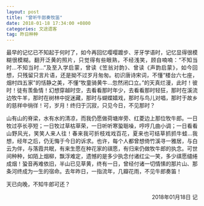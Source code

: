 ```yaml
---
layout: post
title: "曾听牛郎奏牧笛"
date: 2018-01-18 17:34:00 +0800
categories: 文途遗客
tag: 昨日种种
---
```


<p align="justify">最早的记忆已不知起于何时了，如今再回忆嘤嘤踱步、牙牙学语时，记忆显得很模糊很模糊。翻开泛黄的照片，只觉得有些眼熟，不经浅笑，顾自喃喃：“不知当时...不知当时...”及至入学启蒙，曾读《笠翁对韵》、曾读《声韵启蒙》，如今回想，只残留只言片语，还是拗不过岁月匆匆。初识唐诗宋词，不懂“楼台六七座，烟村四五家”的恬静之美，不懂“牧童骑黄牛...忽然闭口立。”的天真烂漫，此时！彼时！徒有羡鱼情！幻想穿越时空，去看看那时年少，去看看那时轻狂，那时在溪流边牧牛羊，那时在树林中捉迷藏，那时与蝴蝶嬉戏，那时与鸟儿对唱，那时于故乡的慈祥中徜徉！可，岁月！终归于沉寂，只见今日，不见那时？</p>

<p align="justify">山有山的脊梁，水有水的清凉，而我仍愿做荷塘岸旁、红菱边上那位牧牛郎。一日牧过亭长亭短；一日牧过草枯草荣，一日听听寒蛩聒噪，哼哼几曲小调；一日看看山野风光，笑笑人来人往！春来我可折枝戏戏百花，夏来也可结草抓抓牛蛙...我想，经年之后，仍无悔于今日的诉求。也许，每个人都曾想倚竹溪寻一雅居，与白云为伴，与落霞共眠，有来生愿在种花家的祺愿，有归来仍做牧牛郎的执念。可世间种种，如陌上烟柳，飘浮难定，遗憾的是多少执念付诸红尘一笑，多少祺愿缱绻成烟！蛩音再难依旧，半山已见草黄，终有一日，曾经付诸一切情愫的那片山、那条河终成为一生的宿命。去年昨日，一指流年，几瓣花雨，不见牛郎奏笛！</p>

<p align="justify">天已向晚，不知牛郎可还？</p>

<p align="right">2018年01月18日 记</p>

